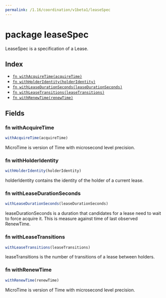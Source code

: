```yaml
---
permalink: /1.16/coordination/v1beta1/leaseSpec
---
```


# package leaseSpec

LeaseSpec is a specification of a Lease.

## Index

* [`fn withAcquireTime(acquireTime)`](#fn-withacquiretime)
* [`fn withHolderIdentity(holderIdentity)`](#fn-withholderidentity)
* [`fn withLeaseDurationSeconds(leaseDurationSeconds)`](#fn-withleasedurationseconds)
* [`fn withLeaseTransitions(leaseTransitions)`](#fn-withleasetransitions)
* [`fn withRenewTime(renewTime)`](#fn-withrenewtime)

## Fields

### fn withAcquireTime

```ts
withAcquireTime(acquireTime)
```

MicroTime is version of Time with microsecond level precision.

### fn withHolderIdentity

```ts
withHolderIdentity(holderIdentity)
```

holderIdentity contains the identity of the holder of a current lease.

### fn withLeaseDurationSeconds

```ts
withLeaseDurationSeconds(leaseDurationSeconds)
```

leaseDurationSeconds is a duration that candidates for a lease need to wait to force acquire it. This is measure against time of last observed RenewTime.

### fn withLeaseTransitions

```ts
withLeaseTransitions(leaseTransitions)
```

leaseTransitions is the number of transitions of a lease between holders.

### fn withRenewTime

```ts
withRenewTime(renewTime)
```

MicroTime is version of Time with microsecond level precision.